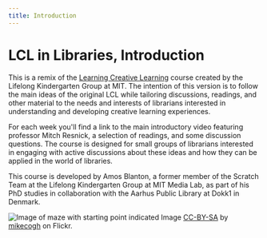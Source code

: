 ```yaml
---
title: Introduction
---
```


# LCL in Libraries, Introduction

This is a remix of the [Learning Creative Learning](https://learn.media.mit.edu/lcl/) course created by the Lifelong Kindergarten Group at MIT. The intention of this version is to follow the main ideas of the original LCL while tailoring discussions, readings, and other material to the needs and interests of librarians interested in understanding and developing creative learning experiences.  

For each week you'll find a link to the main introductory video featuring professor Mitch Resnick, a selection of readings, and some discussion questions. The course is designed for small groups of librarians interested in engaging with active discussions about these ideas and how they can be applied in the world of libraries.  

This course is developed by Amos Blanton, a former member of the Scratch Team at the Lifelong Kindergarten Group at MIT Media Lab, as part of his PhD studies in collaboration with the Aarhus Public Library at Dokk1 in Denmark.

![Image of maze with starting point indicated]({{site.baseurl}}/img/start.jpg)
Image [CC-BY-SA](https://creativecommons.org/licenses/by-sa/2.0/) by [mikecogh](https://www.flickr.com/photos/mikecogh/11300349426) on Flickr.

